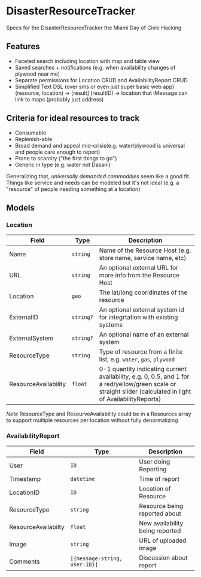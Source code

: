 # DisasterResourceTracker
Specs for the DisasterResourceTracker the Miami Day of Civic Hacking

## Features
- Faceted search including location with map and table view
- Saved searches + notifications (e.g. when availability changes of plywood near me)
- Separate permissions for Location CRUD and AvailabilityReport CRUD
- Simplified Text DSL (over sms or even just super basic web app)
	(resource, location) -> [result]
	(resultID) -> location that iMessage can link to maps (probably just address)



## Criteria for ideal resources to track
- Consumable
- Replenish-able
- Broad demand and appeal mid-crisis(e.g. water/plywood is universal and people care enough to report)
- Prone to scarcity ("the first things to go")
- Generic in type (e.g. water not Dasani)

Generalizing that, *universally demanded commodities* seem like a good fit. Things like service and needs can be modeled but it's not ideal (e.g. a "resource" of people needing something at a location)


## Models

### Location
| Field | Type | Description |
| --- | -- | -- |
| Name | `string` | Name of the Resource Host (e.g. store name, service name, etc) |
| URL | `string` | An optional external URL for more info from the Resource Host |
| Location | `geo` | The lat/long cooridinates of the resource |
| ExternalID | `string?` | An optional external system id for integrtation with existing systems |
| ExternalSystem | `string?` | An optional name of an external system |
| ResourceType | `string` | Type of resource from a finite list, e.g. `water`, `gas`, `plywood` |
| ResourceAvailability | `float` | 0-1 quantity indicating current availability, e.g. 0, 0.5, and 1 for a red/yellow/green scale or straight slider (calculated in light of AvailabilityReports) |

*Note* ResourceType and ResourveAvailability could be in a Resources array to support multiple resources per location without fully denormalizing



### AvailabilityReport
| Field | Type | Description |
| --- | -- | -- |
| User | `ID` | User doing Reporting |
| Timestamp | `datetime` | Time of report |
| LocationID | `ID` | Location of Resource |
| ResourceType | `string` | Resource being reported about |
| ResourceAvailabilty | `float` | New availability being reported |
| Image | `string` | URL of uploaded image |
| Comments | `[{message:string, user:ID}]` | Discussion about report |


